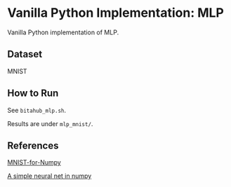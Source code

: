 # Vanilla Python Implementation: MLP

Vanilla Python implementation of MLP.

## Dataset

MNIST

## How to Run

See `bitahub_mlp.sh`.

Results are under `mlp_mnist/`.

## References

[MNIST-for-Numpy](https://github.com/hsjeong5/MNIST-for-Numpy)

[A simple neural net in numpy](https://sgugger.github.io/a-simple-neural-net-in-numpy.html)